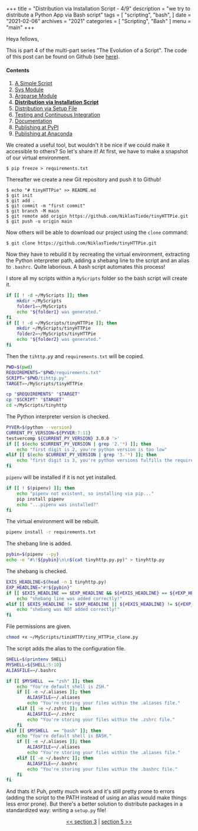 +++
title = "Distribution via Installation Script - 4/9"
description = "we try to distribute a Python App via Bash script"
tags = [
    "scripting",
    "bash",
]
date = "2021-02-06"
archives = "2021"
categories = [
    "Scripting",
    "Bash"
]
menu = "main"
+++

Heya fellows,

This is part 4 of the multi-part series "The Evolution of a Script". The code of this post can be found on Github (see [here](https://github.com/NiklasTiede/tinyHTTPie/tree/4-Distributing-by-Installscript)).

#### Contents

1. [A Simple Script](/2021/1-the-evolution-of-a-script)
2. [Sys Module](/2021/2-sys-module)
3. [Argparse Module](/2021/3-argparse-module/)
4. [**Distribution via Installation Script**](/2021/4-distribution-via-installation-script)
5. [Distribution via Setup File](/2021/5-distribution-via-setup-file)
6. [Testing and Continuous Integration](/2021/6-testing-and-continous-integration)
7. [Documentation](/2021/7-documentation)
8. [Publishing at PyPI](/2021/8-publishing-at-pypi)
9. [Publishing at Anaconda](/2021/9-publishing-at-anaconda)

We created a useful tool, but wouldn't it be nice if we could make it accessible to others? So let's share it! At first, we have to make a snapshot of our virtual environment.

```
$ pip freeze > requirements.txt
```

Thereafter we create a new Git repository and push it to Github!

```
$ echo "# tinyHTTPie" >> README.md
$ git init
$ git add .
$ git commit -m "first commit"
$ git branch -M main
$ git remote add origin https://github.com/NiklasTiede/tinyHTTPie.git
$ git push -u origin main
```

Now others will be able to download our project using the `clone` command:

```
$ git clone https://github.com/NiklasTiede/tinyHTTPie.git
```

Now they have to rebuild it by recreating the virtual environment, extracting the Python interpreter path, adding a shebang line to the script and an alias to `.bashrc`. Quite laborious. A bash script automates this process!

I store all my scripts within a `MyScripts` folder so the bash script will create it.

```bash
if [[ ! -d ~/MyScripts ]]; then
    mkdir ~/MyScripts
    folder1=~/MyScripts
    echo "${folder1} was generated."
fi
if [[ ! -d ~/MyScripts/tinyHTTPie ]]; then
    mkdir ~/MyScripts/tinyHTTPie
    folder2=~/MyScripts/tinyHTTPie
    echo "${folder2} was generated."
fi
```

Then the `tihttp.p`y and `requirements.txt` will be copied.

```bash
PWD=$(pwd)
REQUIREMENTS="$PWD/requirements.txt"
SCRIPT="$PWD/tihttp.py"
TARGET=~/MyScripts/tinyHTTPie

cp "$REQUIREMENTS" "$TARGET"
cp "$SCRIPT" "$TARGET"
cd ~/MyScripts/tinyhttp
```

The Python interpreter version is checked.

```bash
PYVER=$(python --version)
CURRENT_PY_VERSION=${PYVER:7:11}
testvercomp ${CURRENT_PY_VERSION} 3.0.0 '>'
if [[ $(echo $CURRENT_PY_VERSION | grep '2.'*) ]]; then
    echo "first digit is 2, you're python version is too low"
elif [[ $(echo $CURRENT_PY_VERSION | grep '3.'*) ]]; then
    echo "first digit is 3, you're python versions fulfills the requirements!"
fi
```

`pipenv` will be installed if it is not yet installed.

```bash
if [[ ! $(pipenv) ]]; then
    echo "pipenv not existent, so installing via pip..."
    pip install pipenv
    echo "...pipenv was installed?"
fi
```

The virtual environment will be rebuilt.

```bash
pipenv install -r requirements.txt
```

The shebang line is added.

```bash
pybin=$(pipenv --py)
echo -e "#\!${pybin}\n\n$(cat tinyhttp.py.py)" > tinyhttp.py
```

The shebang is checked.

```bash
EXIS_HEADLINE=$(head -n 1 tinyhttp.py)
EXP_HEADLINE="#!${pybin}"
if [[ $EXIS_HEADLINE == $EXP_HEADLINE && ${#EXIS_HEADLINE} == ${#EXP_HEADLINE} ]]; then
    echo "shebang line was added correctly!"
elif [[ $EXIS_HEADLINE != $EXP_HEADLINE || ${#EXIS_HEADLINE} != ${#EXP_HEADLINE} ]]; then
    echo "shebang was NOT added correctly!"
fi
```

File permissions are given.

```bash
chmod +x ~/MyScripts/tiniHTTP/tiny_HTTPie_clone.py
```

The script adds the alias to the configuration file.

```bash
SHELL=$(printenv SHELL)
MYSHELL=${SHELL:5:10}
ALIASFILE=~/.bashrc

if [[ $MYSHELL  == "zsh" ]]; then
    echo "You're default shell is ZSH."
    if [[ -e ~/.aliases ]]; then
        ALIASFILE=~/.aliases
        echo "You're storing your files within the .aliases file."
    elif [[ -e ~/.zshrc ]]; then
        ALIASFILE=~/.zshrc
        echo "You're storing your files within the .zshrc file."
    fi
elif [[ $MYSHELL  == "bash" ]]; then
    echo "You're default shell is BASH."
    if [[ -e ~/.aliases ]]; then
        ALIASFILE=~/.aliases
        echo "You're storing your files within the .aliases file."
    elif [[ -e ~/.bashrc ]]; then
        ALIASFILE=~/.bashrc
        echo "You're storing your files within the .bashrc file."
    fi
fi
```

And thats it! Puh, pretty much work and it's still pretty prone to errors (adding the script to the PATH instead of using an alias would make things less error prone). But there's a better solution to distribute packages in a standardized way: writing a `setup.py` file!

<div>
    <p align="center"><a href="/2021/3-argparse-module/"><< section 3</a> | <a href="/2021/5-distribution-via-setup-file">section 5 >></a> </p>
</div>
